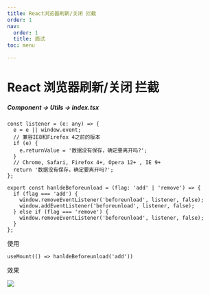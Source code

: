 ```yaml
---
title: React浏览器刷新/关闭 拦截
order: 1
nav:
  order: 1
  title: 面试
toc: menu

---
```


# React 浏览器刷新/关闭 拦截

##### Component -> Utils -> index.tsx

```react
const listener = (e: any) => {
  e = e || window.event;
  // 兼容IE8和Firefox 4之前的版本
  if (e) {
    e.returnValue = '数据没有保存，确定要离开吗?';
  }
  // Chrome, Safari, Firefox 4+, Opera 12+ , IE 9+
  return '数据没有保存，确定要离开吗?';
};

export const hanldeBeforeunload = (flag: 'add' | 'remove') => {
  if (flag === 'add') {
    window.removeEventListener('beforeunload', listener, false);
    window.addEventListener('beforeunload', listener, false);
  } else if (flag === 'remove') {
    window.removeEventListener('beforeunload', listener, false);
  }
};

```

使用

```react
useMount(() => hanldeBeforeunload('add'))
```

效果

![](https://tva1.sinaimg.cn/large/007S8ZIlgy1gexx39yt6mj30w60eodkv.jpg)

